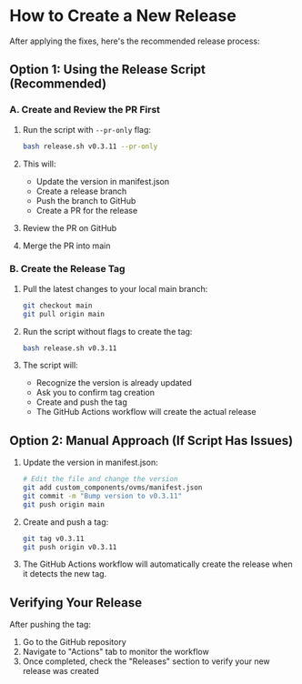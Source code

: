 # How to Create a New Release

After applying the fixes, here's the recommended release process:

## Option 1: Using the Release Script (Recommended)

### A. Create and Review the PR First
1. Run the script with `--pr-only` flag:
   ```bash
   bash release.sh v0.3.11 --pr-only
   ```
2. This will:
   - Update the version in manifest.json
   - Create a release branch
   - Push the branch to GitHub
   - Create a PR for the release

3. Review the PR on GitHub
4. Merge the PR into main

### B. Create the Release Tag
1. Pull the latest changes to your local main branch:
   ```bash
   git checkout main
   git pull origin main
   ```

2. Run the script without flags to create the tag:
   ```bash
   bash release.sh v0.3.11
   ```
3. The script will:
   - Recognize the version is already updated
   - Ask you to confirm tag creation
   - Create and push the tag
   - The GitHub Actions workflow will create the actual release

## Option 2: Manual Approach (If Script Has Issues)

1. Update the version in manifest.json:
   ```bash
   # Edit the file and change the version
   git add custom_components/ovms/manifest.json
   git commit -m "Bump version to v0.3.11"
   git push origin main
   ```

2. Create and push a tag:
   ```bash
   git tag v0.3.11
   git push origin v0.3.11
   ```

3. The GitHub Actions workflow will automatically create the release when it detects the new tag.

## Verifying Your Release

After pushing the tag:
1. Go to the GitHub repository
2. Navigate to "Actions" tab to monitor the workflow
3. Once completed, check the "Releases" section to verify your new release was created

